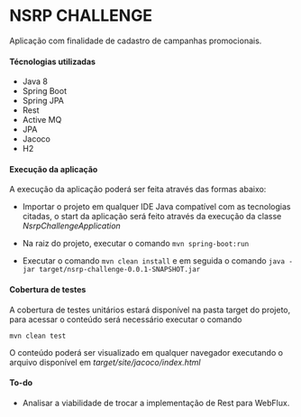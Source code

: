 # NSRP CHALLENGE

Aplicação com finalidade de cadastro de campanhas promocionais.

#### Técnologias utilizadas

* Java 8
* Spring Boot
* Spring JPA
* Rest
* Active MQ
* JPA
* Jacoco
* H2

#### Execução da aplicação

A execução da aplicação poderá ser feita através das formas abaixo: 

* Importar o projeto em qualquer IDE Java compatível com as tecnologias citadas, o start
  da aplicação será feito através da execução da classe _NsrpChallengeApplication_

* Na raiz do projeto, executar o comando `mvn spring-boot:run`

* Executar o comando `mvn clean install` e em seguida o comando `java -jar target/nsrp-challenge-0.0.1-SNAPSHOT.jar`

#### Cobertura de testes

A cobertura de testes unitários estará disponível na pasta target do projeto, para acessar o conteúdo será necessário
executar o comando

`mvn clean test`

O conteúdo poderá ser visualizado em qualquer navegador executando o arquivo disponível em _target/site/jacoco/index.html_

#### To-do

* Analisar a viabilidade de trocar a implementação de Rest para WebFlux.


